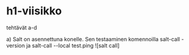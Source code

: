 # h1-viisikko
tehtävät a-d 

a) Salt on asennettuna konelle. Sen testaaminen komennoilla salt-call -version ja salt-call --local test.ping
![salt call]





